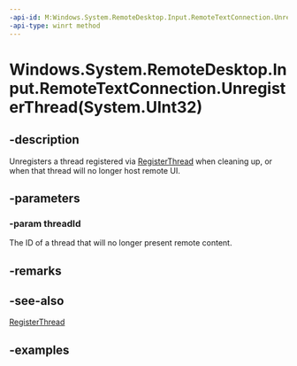 ```yaml
---
-api-id: M:Windows.System.RemoteDesktop.Input.RemoteTextConnection.UnregisterThread(System.UInt32)
-api-type: winrt method
---
```


# Windows.System.RemoteDesktop.Input.RemoteTextConnection.UnregisterThread(System.UInt32)

<!--
public void UnregisterThread (uint threadId);
-->


## -description

Unregisters a thread registered via [RegisterThread](remotetextconnection_registerthread_1329467690.md) when cleaning up, or when that thread will no longer host remote UI.

## -parameters

### -param threadId

The ID of a thread that will no longer present remote content.

## -remarks

## -see-also

[RegisterThread](remotetextconnection_registerthread_1329467690.md)

## -examples


